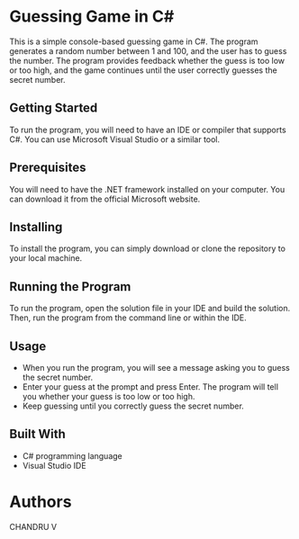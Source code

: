 # Guessing Game in C#
This is a simple console-based guessing game in C#. The program generates a random number between 1 and 100, and the user has to guess the number. The program provides feedback whether the guess is too low or too high, and the game continues until the user correctly guesses the secret number.

## Getting Started
To run the program, you will need to have an IDE or compiler that supports C#. You can use Microsoft Visual Studio or a similar tool.

## Prerequisites
You will need to have the .NET framework installed on your computer. You can download it from the official Microsoft website.

## Installing
To install the program, you can simply download or clone the repository to your local machine.

## Running the Program
To run the program, open the solution file in your IDE and build the solution. Then, run the program from the command line or within the IDE.

## Usage
- When you run the program, you will see a message asking you to guess the secret number. 
- Enter your guess at the prompt and press Enter. The program will tell you whether your guess is too low or too high. 
- Keep guessing until you correctly guess the secret number.

## Built With
- C# programming language
- Visual Studio IDE

# Authors
CHANDRU V
